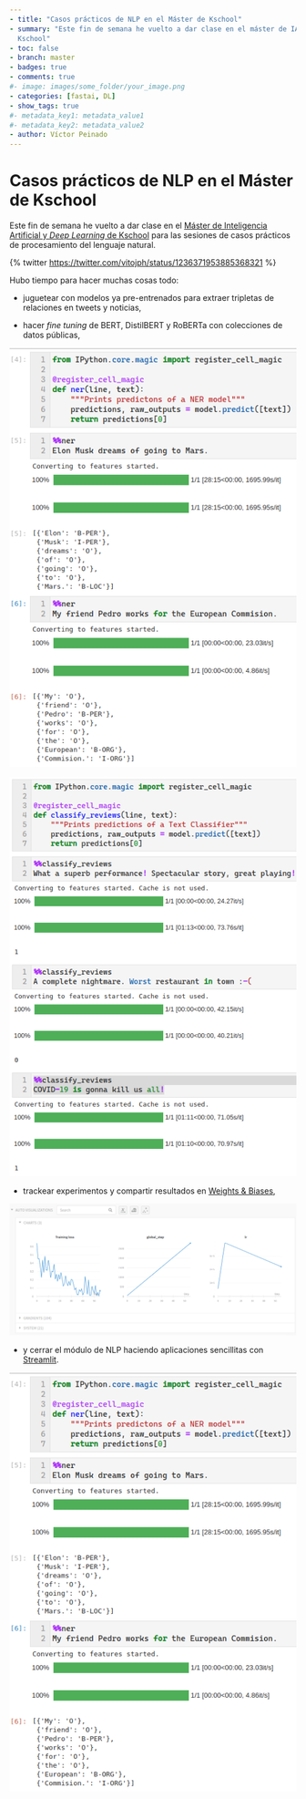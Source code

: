 ```yaml
---
- title: "Casos prácticos de NLP en el Máster de Kschool"
- summary: "Este fin de semana he vuelto a dar clase en el máster de IA de
  Kschool"
- toc: false
- branch: master
- badges: true
- comments: true
#- image: images/some_folder/your_image.png
- categories: [fastai, DL]
- show_tags: true
#- metadata_key1: metadata_value1
#- metadata_key2: metadata_value2
- author: Víctor Peinado
---
```


# Casos prácticos de NLP en el Máster de Kschool

Este fin de semana he vuelto a dar clase en el [Máster de Inteligencia Artificial y *Deep Learning* de Kschool](https://kschool.com/cursos/master-deep-learning-inteligencia-artificial-madrid/) para las sesiones de casos prácticos de procesamiento del lenguaje natural.

{% twitter https://twitter.com/vitojph/status/1236371953885368321 %}

Hubo tiempo para hacer muchas cosas todo: 

- juguetear con modelos ya pre-entrenados para extraer tripletas de relaciones
  en tweets y noticias,

- hacer *fine tuning* de BERT, DistilBERT y RoBERTa con colecciones de datos públicas,

![Named Entities Recognition](img/ner.png)

![Sentiment Classification](img/sentiment.png)

- trackear experimentos y compartir resultados en [Weights & Biases](https://www.wandb.com/), 

![Tracking experiments on W&B](img/wandb.png)

- y cerrar el módulo de NLP haciendo aplicaciones sencillitas con [Streamlit](https://www.streamlit.io/).

![Streamlit app for NER](img/ner.png)


